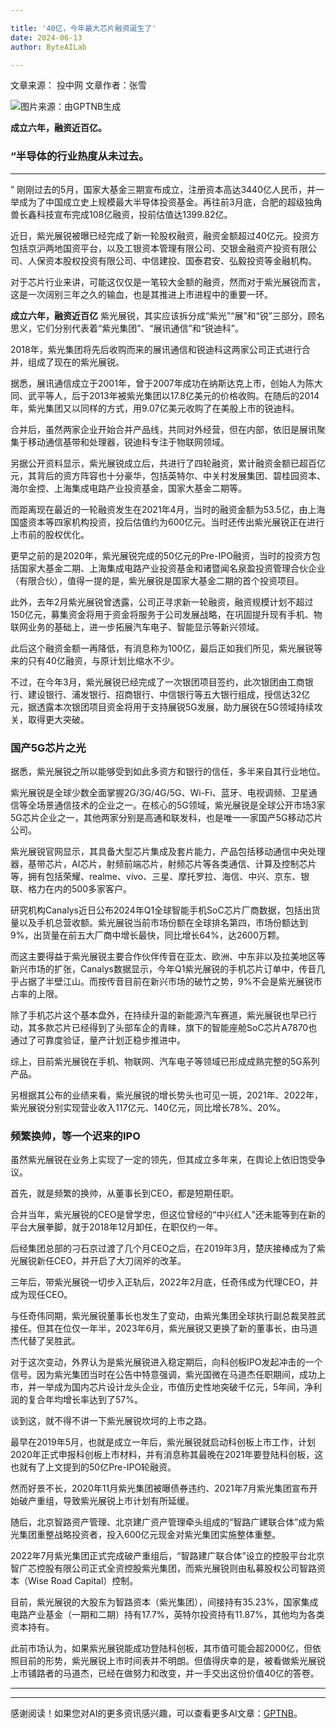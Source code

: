 ```yaml
---

title: '40亿，今年最大芯片融资诞生了'
date: 2024-06-13
author: ByteAILab

---
```


文章来源： 投中网
文章作者：张雪

![图片来源：由GPTNB生成](http://www.jesonc.com/upload/3B33CB85B496C0CB6FBA4C2BD79320AD/1718155238311/Fsa1mOFSa0kgjPTGdlEqaiztIme3.png)

**成立六年，融资近百亿。**

### “半导体的行业热度从未过去。

---
”
刚刚过去的5月，国家大基金三期宣布成立，注册资本高达3440亿人民币，并一举成为了中国成立史上规模最大半导体投资基金。再往前3月底，合肥的超级独角兽长鑫科技宣布完成108亿融资，投前估值达1399.82亿。

近日，紫光展锐被曝已经完成了新一轮股权融资，融资金额超过40亿元。投资方包括京沪两地国资平台，以及工银资本管理有限公司、交银金融资产投资有限公司、人保资本股权投资有限公司、中信建投、国泰君安、弘毅投资等金融机构。

对于芯片行业来讲，可能这仅仅是一笔较大金额的融资，然而对于紫光展锐而言，这是一次阔别三年之久的输血，也是其推进上市进程中的重要一环。

**成立六年，融资近百亿**
紫光展锐，其实应该拆分成“紫光”“展”和“锐”三部分，顾名思义，它们分别代表着“紫光集团”、“展讯通信”和“锐迪科”。

2018年，紫光集团将先后收购而来的展讯通信和锐迪科这两家公司正式进行合并，组成了现在的紫光展锐。

据悉，展讯通信成立于2001年，曾于2007年成功在纳斯达克上市，创始人为陈大同、武平等人，后于2013年被紫光集团以17.8亿美元的价格收购。在随后的2014年，紫光集团又以同样的方式，用9.07亿美元收购了在美股上市的锐迪科。

合并后，虽然两家企业开始合并产品线，共同对外经营，但在内部，依旧是展讯聚集于移动通信基带和处理器，锐迪科专注于物联网领域。

另据公开资料显示，紫光展锐成立后，共进行了四轮融资，累计融资金额已超百亿元，其背后的资方阵容也十分豪华，包括英特尔、中关村发展集团、碧桂园资本、海尔金控、上海集成电路产业投资基金，国家大基金二期等。

而距离现在最近的一轮融资发生在2021年4月，当时的融资金额为53.5亿，由上海国盛资本等四家机构投资，投后估值约为600亿元。当时还传出紫光展锐正在进行上市前的股权优化。

更早之前的是2020年，紫光展锐完成的50亿元的Pre-IPO融资，当时的投资方包括国家大基金二期、上海集成电路产业投资基金和诸暨闻名泉盈投资管理合伙企业（有限合伙），值得一提的是，紫光展锐是国家大基金二期的首个投资项目。

此外，去年2月紫光展锐曾透露，公司正寻求新一轮融资，融资规模计划不超过150亿元，募集资金将用于资金将服务于公司发展战略，在巩固提升现有手机、物联网业务的基础上，进一步拓展汽车电子、智能显示等新兴领域。

此后这个融资金额一再降低，有消息称为100亿，最后正如我们所见，紫光展锐等来的只有40亿融资，与原计划比缩水不少。

不过，在今年3月，紫光展锐已经完成了一次银团项目签约，此次银团由工商银行、建设银行、浦发银行、招商银行、中信银行等五大银行组成，授信达32亿元，据透露本次银团项目资金将用于支持展锐5G发展，助力展锐在5G领域持续攻关，取得更大突破。

### 国产5G芯片之光
据悉，紫光展锐之所以能够受到如此多资方和银行的信任，多半来自其行业地位。

紫光展锐是全球少数全面掌握2G/3G/4G/5G、Wi-Fi、蓝牙、电视调频、卫星通信等全场景通信技术的企业之一。在核心的5G领域，紫光展锐是全球公开市场3家5G芯片企业之一，其他两家分别是高通和联发科，也是唯一一家国产5G移动芯片公司。

紫光展锐官网显示，其具备大型芯片集成及套片能力，产品包括移动通信中央处理器，基带芯片，AI芯片，射频前端芯片，射频芯片等各类通信、计算及控制芯片等，拥有包括荣耀、realme、vivo、三星、摩托罗拉、海信、中兴、京东、银联、格力在内的500多家客户。

研究机构Canalys近日公布2024年Q1全球智能手机SoC芯片厂商数据，包括出货量以及手机总营收额。紫光展锐当前市场份额在全球排名第四，市场份额达到9%，出货量在前五大厂商中增长最快，同比增长64%，达2600万颗。

而这主要得益于紫光展锐主要合作伙伴传音在亚太、欧洲、中东非以及拉美地区等新兴市场的扩张，Canalys数据显示，今年Q1紫光展锐的手机芯片订单中，传音几乎占据了半壁江山。而按传音目前在新兴市场的破竹之势，9%不会是紫光展锐市占率的上限。

除了手机芯片这个基本盘外，在持续升温的新能源汽车赛道，紫光展锐也早已行动，其多款芯片已经得到了头部车企的青睐，旗下的智能座舱SoC芯片A7870也通过了可靠度验证，量产计划正稳步推进中。

综上，目前紫光展锐在手机、物联网、汽车电子等领域已形成成熟完整的5G系列产品。

另根据其公布的业绩来看，紫光展锐的增长势头也可见一斑，2021年、2022年，紫光展锐分别实现营业收入117亿元、140亿元，同比增长78%、20%。

### 频繁换帅，等一个迟来的IPO
虽然紫光展锐在业务上实现了一定的领先，但其成立多年来，在舆论上依旧饱受争议。

首先，就是频繁的换帅，从董事长到CEO，都是短期任职。

合并当年，紫光展锐的CEO是曾学忠，但这位曾经的“中兴红人”还未能等到在新的平台大展拳脚，就于2018年12月卸任，在职仅约一年。

后经集团总部的刁石京过渡了几个月CEO之后，在2019年3月，楚庆接棒成为了紫光展锐新任CEO，并开启了大刀阔斧的改革。

三年后，带紫光展锐一切步入正轨后，2022年2月底，任奇伟成为代理CEO，并成为现任CEO。

与任奇伟同期，紫光展锐董事长也发生了变动，由紫光集团全球执行副总裁吴胜武接任。但其在位仅一年半，2023年6月，紫光展锐又更换了新的董事长，由马道杰代替了吴胜武。

对于这次变动，外界认为是紫光展锐进入稳定期后，向科创板IPO发起冲击的一个信号。因为紫光集团当时在公告中特意强调，紫光国微在马道杰任职期间，成功上市，并一举成为国内芯片设计龙头企业，市值历史性地突破千亿元，5年间，净利润的复合年均增长率达到了57%。

谈到这，就不得不讲一下紫光展锐坎坷的上市之路。

最早在2019年5月，也就是成立一年后，紫光展锐就启动科创板上市工作，计划2020年正式申报科创板上市材料，并有消息称其最晚在2021年要登陆科创板，这也就有了上文提到的50亿Pre-IPO轮融资。

然而好景不长，2020年11月紫光集团被曝债券违约、2021年7月紫光集团宣布开始破产重组，导致紫光展锐上市计划有所延缓。

随后，北京智路资产管理、北京建广资产管理牵头组成的“智路广建联合体”成为紫光集团重整战略投资者，投入600亿元现金对紫光集团实施整体重整。

2022年7月紫光集团正式完成破产重组后，“智路建广联合体”设立的控股平台北京智广芯控股有限公司正式全资控股紫光集团，而紫光展锐则由私募股权公司智路资本（Wise Road Capital）控制。

目前，紫光展锐的大股东为智路资本（紫光集团），间接持有35.23%，国家集成电路产业基金（一期和二期）持有17.7%，英特尔投资持有11.87%，其他均为各类资本持有。

此前市场认为，如果紫光展锐能成功登陆科创板，其市值可能会超2000亿，但依照目前的形势，紫光展锐上市时间表并不明朗。但值得庆幸的是，被看做紫光展锐上市铺路者的马道杰，已经在做努力和改变，并一手交出这份价值40亿的答卷。

---
---
感谢阅读！如果您对AI的更多资讯感兴趣，可以查看更多AI文章：[GPTNB](https://gptnb.com)。